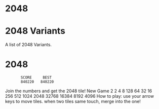 # 2048
# 2048 Variants
A list of 2048 Variants.
# 2048
           SCORE     BEST
           840220   840220
Join the numbers and get the 2048 tile!        New Game
2      2     4   8
128    64    32  16
256    512  1024 2048
32768 16384 8192 4096
How to play: use your arrow keys to move tiles. when two tiles same touch, merge into the one!
